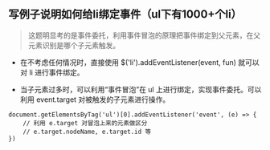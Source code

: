 ## 写例子说明如何给li绑定事件（ul下有1000+个li）

> 这题明显考的是事件委托，利用事件冒泡的原理把事件绑定到父元素，在父元素识别是哪个子元素触发。


* 在不考虑任何情况时，直接使用 $('li').addEventListener(event, fun) 就可以对 li 进行事件绑定。

* 当子元素过多时，可以利用“事件冒泡”在 ul 上进行绑定，实现事件委托。可以利用 event.target 对被触发的子元素进行操作。
  
```
document.getElementsByTag('ul')[0].addEventListener('event', (e) => {
	// 利用 e.target 对冒泡上来的元素做区分
	// e.target.nodeName, e.target.id 等
})
```